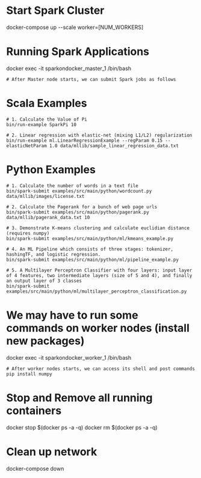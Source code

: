 
# Start Spark Cluster

docker-compose up --scale worker=[NUM_WORKERS]

# Running Spark Applications

docker exec -it sparkondocker_master_1 /bin/bash 

	# After Master node starts, we can submit Spark jobs as follows

# Scala Examples

	# 1. Calculate the Value of Pi
	bin/run-example SparkPi 10

	# 2. Linear regression with elastic-net (mixing L1/L2) regularization
	bin/run-example ml.LinearRegressionExample --regParam 0.15 --elasticNetParam 1.0 data/mllib/sample_linear_regression_data.txt

# Python Examples

	# 1. Calculate the number of words in a text file
	bin/spark-submit examples/src/main/python/wordcount.py data/mllib/images/license.txt

	# 2. Calculate the Pagerank for a bunch of web page urls 
	bin/spark-submit examples/src/main/python/pagerank.py data/mllib/pagerank_data.txt 10

	# 3. Demonstrate K-means clustering and calculate euclidian distance (requires numpy)
	bin/spark-submit examples/src/main/python/ml/kmeans_example.py

	# 4. An ML Pipeline which consists of three stages: tokenizer, hashingTF, and logistic regression.
	bin/spark-submit examples/src/main/python/ml/pipeline_example.py

	# 5. A Multilayer Perceptron Classifier with four layers: input layer of 4 features, two intermediate layers (size of 5 and 4), and finally an output layer of 3 classes
	bin/spark-submit examples/src/main/python/ml/multilayer_perceptron_classification.py


# We may have to run some commands on worker nodes (install new packages)
	
docker exec -it sparkondocker_worker_1 /bin/bash

	# After worker nodes starts, we can access its shell and post commands
	pip install numpy

# Stop and Remove all running containers

docker stop $(docker ps -a -q)
docker rm $(docker ps -a -q)

# Clean up network

docker-compose down